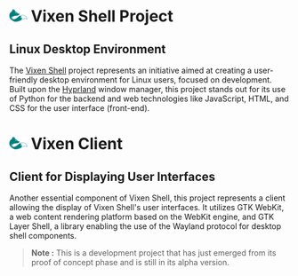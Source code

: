 # ![vixen logo](/assets/vixen_logo_md.png) Vixen Shell Project

## Linux Desktop Environment

The [Vixen Shell](https://github.com/vixen-shell) project represents an initiative aimed at creating a user-friendly desktop environment for Linux users, focused on development. Built upon the [Hyprland](https://github.com/hyprwm/Hyprland) window manager, this project stands out for its use of Python for the backend and web technologies like JavaScript, HTML, and CSS for the user interface (front-end).

# ![vixen logo](/assets/vixen_logo_md.png) Vixen Client

## Client for Displaying User Interfaces

Another essential component of Vixen Shell, this project represents a client allowing the display of Vixen Shell's user interfaces. It utilizes GTK WebKit, a web content rendering platform based on the WebKit engine, and GTK Layer Shell, a library enabling the use of the Wayland protocol for desktop shell components.

> **Note :** This is a development project that has just emerged from its proof of concept phase and is still in its alpha version.